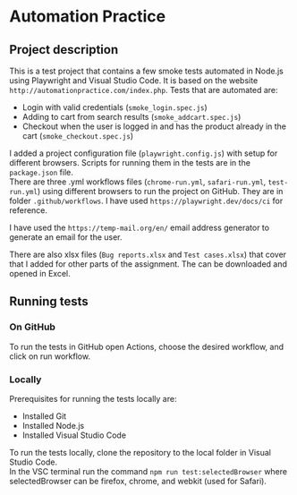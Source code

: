 # Automation Practice

## Project description
This is a test project that contains a few smoke tests automated in Node.js using Playwright and Visual Studio Code. It is based on the website `http://automationpractice.com/index.php`.
Tests that are automated are:
- Login with valid credentials (`smoke_login.spec.js`)
- Adding to cart from search results (`smoke_addcart.spec.js`)
- Checkout when the user is logged in and has the product already in the cart (`smoke_checkout.spec.js`)

I added a project configuration file (`playwright.config.js`) with setup for different browsers. Scripts for running them in the tests are in the `package.json` file. \
There are three .yml workflows files (`chrome-run.yml`, `safari-run.yml`, `test-run.yml`) using different browsers to run the project on GitHub. They are in folder `.github/workflows`. I have used `https://playwright.dev/docs/ci` for reference.

I have used the `https://temp-mail.org/en/` email address generator to generate an email for the user.

There are also xlsx files (`Bug reports.xlsx` and `Test cases.xlsx`) that cover that I added for other parts of the assignment. The can be downloaded and opened in Excel.

## Running tests

### On GitHub
To run the tests in GitHub open Actions, choose the desired workflow, and click on run workflow. 

### Locally
Prerequisites for running the tests locally are:
- Installed Git
- Installed Node.js
- Installed Visual Studio Code

To run the tests locally, clone the repository to the local folder in Visual Studio Code.\
In the VSC terminal run the command `npm run test:selectedBrowser` where selectedBrowser can be firefox, chrome, and webkit (used for Safari).
